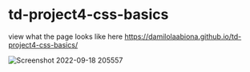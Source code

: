# td-project4-css-basics
view what the page looks like here https://damilolaabiona.github.io/td-project4-css-basics/






![Screenshot 2022-09-18 205557](https://user-images.githubusercontent.com/99470227/190926009-9df24791-ddc6-4d1a-801a-b175c8caa4f1.jpg)
